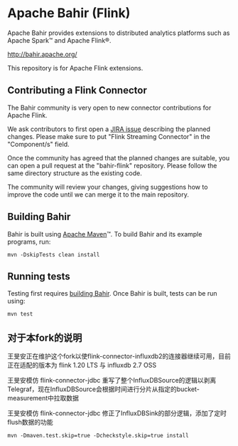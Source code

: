 <!--
{% comment %}
Licensed under the Apache License, Version 2.0 (the "License");
you may not use this file except in compliance with the License.
You may obtain a copy of the License at

http://www.apache.org/licenses/LICENSE-2.0

Unless required by applicable law or agreed to in writing, software
distributed under the License is distributed on an "AS IS" BASIS,
WITHOUT WARRANTIES OR CONDITIONS OF ANY KIND, either express or implied.
See the License for the specific language governing permissions and
limitations under the License.
{% endcomment %}
-->

# Apache Bahir (Flink)

Apache Bahir provides extensions to distributed analytics platforms such as Apache Spark™ and Apache Flink®.

<http://bahir.apache.org/>


This repository is for Apache Flink extensions.

## Contributing a Flink Connector

The Bahir community is very open to new connector contributions for Apache Flink.

We ask contributors to first open a [JIRA issue](http://issues.apache.org/jira/browse/BAHIR) describing the planned changes. Please make sure to put "Flink Streaming Connector" in the "Component/s" field.

Once the community has agreed that the planned changes are suitable, you can open a pull request at the "bahir-flink" repository.
Please follow the same directory structure as the existing code.

The community will review your changes, giving suggestions how to improve the code until we can merge it to the main repository.



## Building Bahir

Bahir is built using [Apache Maven](http://maven.apache.org/)™.
To build Bahir and its example programs, run:

    mvn -DskipTests clean install

## Running tests

Testing first requires [building Bahir](#building-bahir). Once Bahir is built, tests
can be run using:

    mvn test

## 对于本fork的说明

王旻安正在维护这个fork以使flink-connector-influxdb2的连接器继续可用，目前正在适配的版本为 flink 1.20 LTS 与 influxdb 2.7 OSS

王旻安模仿 flink-connector-jdbc 重写了整个InfluxDBSource的逻辑以剥离Telegraf，现在InfluxDBSource会根据时间进行分片从指定的bucket-measurement中拉取数据

王旻安模仿 flink-connector-jdbc 修正了InfluxDBSink的部分逻辑，添加了定时flush数据的功能

    mvn -Dmaven.test.skip=true -Dcheckstyle.skip=true install
